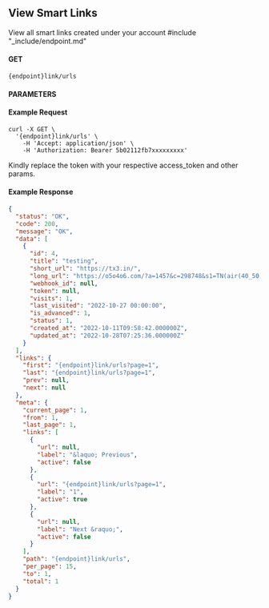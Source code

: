 ## View Smart Links

View all smart links created under your account
#include "_include/endpoint.md"

#### GET

```
{endpoint}link/urls
```

#### PARAMETERS

#### Example Request

```
curl -X GET \
  '{endpoint}link/urls' \
    -H 'Accept: application/json' \
    -H 'Authorization: Bearer 5b02112fb7xxxxxxxxx'
```

Kindly replace the token with your respective access_token and other params.

#### Example Response

```json
{
  "status": "OK",
  "code": 200,
  "message": "OK",
  "data": [
    {
      "id": 4,
      "title": "testing",
      "short_url": "https://tx3.in/",
      "long_url": "https://o5o4o6.com/?a=1457&c=298748&s1=TN(air(40_50)",
      "webhook_id": null,
      "token": null,
      "visits": 1,
      "last_visited": "2022-10-27 00:00:00",
      "is_advanced": 1,
      "status": 1,
      "created_at": "2022-10-11T09:58:42.000000Z",
      "updated_at": "2022-10-28T07:25:36.000000Z"
    }
  ],
  "links": {
    "first": "{endpoint}link/urls?page=1",
    "last": "{endpoint}link/urls?page=1",
    "prev": null,
    "next": null
  },
  "meta": {
    "current_page": 1,
    "from": 1,
    "last_page": 1,
    "links": [
      {
        "url": null,
        "label": "&laquo; Previous",
        "active": false
      },
      {
        "url": "{endpoint}link/urls?page=1",
        "label": "1",
        "active": true
      },
      {
        "url": null,
        "label": "Next &raquo;",
        "active": false
      }
    ],
    "path": "{endpoint}link/urls",
    "per_page": 15,
    "to": 1,
    "total": 1
  }
}
```
